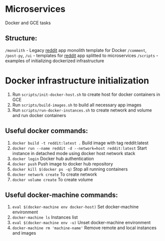 # Microservices
Docker and GCE tasks

## Structure:
`/monolith` - Legacy [reddit](https://github.com/Artemmkin/reddit) app monolith template for Docker
`/comment`, `/post-py`, `/ui` - templates for [reddit](https://github.com/Artemmkin/reddit) app splitted to microservices
`/scripts` - examples of initializing dockerized infrastructure

# Docker infrastructure initialization
1. Run `scripts/init-docker-host.sh` to create host for docker containers in GCE
2. Run `scripts/build-images.sh` to build all necessary app images
3. Run `scripts/run-docker-instances.sh` to create network and volume and run docker containers

## Useful docker commands:
1. `docker build -t reddit:latest .` Build image with tag reddit:latest
2. `docker run --name reddit -d --network=host reddit:latest` Start instance in detached mode using docker host network stack
3. `docker login` Docker hub authentication
4. `docker push` Push image to docker hub repository
5. `docker kill $(docker ps -q)` Stop all running containers
6. `docker network create` To create network
7. `docker volume create` To create volume

## Useful docker-machine commands:
1. `eval $(docker-machine env docker-host)` Set docker-machine environment
2. `docker-machine ls` Instances list
3. `eval $(docker-machine env -u)` Unset docker-machine environment
4. `docker-machine rm 'machine-name'` Remove remote and local instances and images
